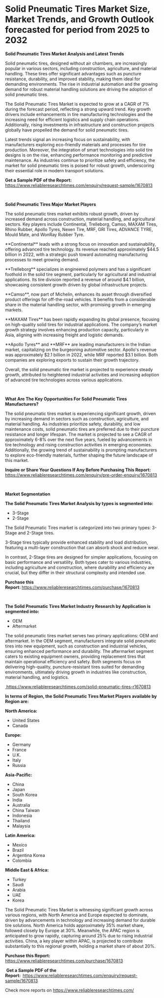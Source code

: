 <p><h1>Solid Pneumatic Tires Market Size, Market Trends, and Growth Outlook forecasted for period from 2025 to 2032</h1></p><p><strong>Solid Pneumatic Tires Market Analysis and Latest Trends</strong></p>
<p><p>Solid pneumatic tires, designed without air chambers, are increasingly popular in various sectors, including construction, agriculture, and material handling. These tires offer significant advantages such as puncture resistance, durability, and improved stability, making them ideal for demanding environments. The rise in industrial automation and the growing demand for robust material handling solutions are driving the adoption of solid pneumatic tires.</p><p>The Solid Pneumatic Tires Market is expected to grow at a CAGR of 7% during the forecast period, reflecting a strong upward trend. Key growth drivers include enhancements in tire manufacturing technologies and the increasing need for efficient logistics and supply chain operations. Additionally, rising investments in infrastructure and construction projects globally have propelled the demand for solid pneumatic tires.</p><p>Latest trends signal an increasing focus on sustainability, with manufacturers exploring eco-friendly materials and processes for tire production. Moreover, the integration of smart technologies into solid tire designs is on the rise, enhancing performance monitoring and predictive maintenance. As industries continue to prioritize safety and efficiency, the market for solid pneumatic tires is poised for robust growth, underscoring their essential role in modern transport solutions.</p></p>
<p><strong>Get a Sample PDF of the Report:&nbsp;</strong> <a href="https://www.reliableresearchtimes.com/enquiry/request-sample/1670813?utm_campaign=3070&utm_medium=2&utm_source=Github&utm_content=ia&utm_term=30032025&utm_id=solid-pneumatic-tires">https://www.reliableresearchtimes.com/enquiry/request-sample/1670813</a></p>
<p>&nbsp;</p>
<p><strong>Solid Pneumatic Tires Major Market Players</strong></p>
<p><p>The solid pneumatic tires market exhibits robust growth, driven by increased demand across construction, material handling, and agricultural sectors. Key players include Continental, Trelleborg, Camso, MAXAM Tires, Rhino Rubber, Apollo Tyres, Nexen Tire, MRF, GRI Tires, ADVANCE TYRE, Mould Mate, and WonRay Rubber Tyre.</p><p>**Continental** leads with a strong focus on innovation and sustainability, offering advanced tire technology. Its revenue reached approximately $44.5 billion in 2022, with a strategic push toward automating manufacturing processes to meet growing demand.</p><p>**Trelleborg** specializes in engineered polymers and has a significant foothold in the solid tire segment, particularly for agricultural and industrial applications. Its tire division reported a revenue of around $4.1 billion, showcasing consistent growth driven by global infrastructure projects.</p><p>**Camso**, now part of Michelin, enhances its asset through diversified product offerings for off-the-road vehicles. It benefits from a considerable share in the material handling sector, with promising growth in emerging markets.</p><p>**MAXAM Tires** has been rapidly expanding its global presence, focusing on high-quality solid tires for industrial applications. The company’s market growth strategy involves enhancing production capacity, particularly in Asia, aligning with increasing freight and logistic demands.</p><p>**Apollo Tyres** and **MRF** are leading manufacturers in the Indian market, capitalizing on the burgeoning automotive sector. Apollo's revenue was approximately $2.1 billion in 2022, while MRF reported $3.1 billion. Both companies are exploring exports to sustain their growth trajectory.</p><p>Overall, the solid pneumatic tire market is projected to experience steady growth, attributed to heightened industrial activities and increasing adoption of advanced tire technologies across various applications.</p></p>
<p>&nbsp;</p>
<p><strong>What Are The Key Opportunities For Solid Pneumatic Tires Manufacturers?</strong></p>
<p><p>The solid pneumatic tires market is experiencing significant growth, driven by increasing demand in sectors such as construction, agriculture, and material handling. As industries prioritize safety, durability, and low maintenance costs, solid pneumatic tires are preferred due to their puncture resistance and longer lifespan. The market is projected to see a CAGR of approximately 6-8% over the next five years, fueled by advancements in tire technology and rising construction activities in emerging economies. Additionally, the growing trend of sustainability is prompting manufacturers to explore eco-friendly materials, further shaping the future landscape of this market.</p></p>
<p><strong>Inquire or Share Your Questions If Any Before Purchasing This Report:</strong> <a href="https://www.reliableresearchtimes.com/enquiry/pre-order-enquiry/1670813?utm_campaign=3070&utm_medium=2&utm_source=Github&utm_content=ia&utm_term=30032025&utm_id=solid-pneumatic-tires">https://www.reliableresearchtimes.com/enquiry/pre-order-enquiry/1670813</a></p>
<p>&nbsp;</p>
<p><strong>Market Segmentation</strong></p>
<p><strong>The Solid Pneumatic Tires Market Analysis by types is segmented into:</strong></p>
<p><ul><li>3-Stage</li><li>2-Stage</li></ul></p>
<p><p>The Solid Pneumatic Tires market is categorized into two primary types: 3-Stage and 2-Stage tires. </p><p>3-Stage tires typically provide enhanced stability and load distribution, featuring a multi-layer construction that can absorb shock and reduce wear. </p><p>In contrast, 2-Stage tires are designed for simpler applications, focusing on basic performance and versatility. Both types cater to various industries, including agriculture and construction, where durability and efficiency are crucial, but they differ in their structural complexity and intended use.</p></p>
<p><strong>Purchase this Report:&nbsp;</strong><a href="https://www.reliableresearchtimes.com/purchase/1670813?utm_campaign=3070&utm_medium=2&utm_source=Github&utm_content=ia&utm_term=30032025&utm_id=solid-pneumatic-tires">https://www.reliableresearchtimes.com/purchase/1670813</a></p>
<p>&nbsp;</p>
<p><strong>The Solid Pneumatic Tires Market Industry Research by Application is segmented into:</strong></p>
<p><ul><li>OEM</li><li>Aftermarket</li></ul></p>
<p><p>The solid pneumatic tires market serves two primary applications: OEM and aftermarket. In the OEM segment, manufacturers integrate solid pneumatic tires into new equipment, such as construction and industrial vehicles, ensuring enhanced performance and durability. The aftermarket segment caters to existing equipment owners, providing replacement tires that maintain operational efficiency and safety. Both segments focus on delivering high-quality, puncture-resistant tires suited for demanding environments, ultimately driving growth in industries like construction, material handling, and logistics.</p></p>
<p><a href="https://www.reliableresearchtimes.com/solid-pneumatic-tires-r1670813?utm_campaign=3070&utm_medium=2&utm_source=Github&utm_content=ia&utm_term=30032025&utm_id=solid-pneumatic-tires">&nbsp;https://www.reliableresearchtimes.com/solid-pneumatic-tires-r1670813</a></p>
<p><strong>In terms of Region, the Solid Pneumatic Tires Market Players available by Region are:</strong></p>
<p>
    <p> <strong> North America: </strong>
        <ul>
            <li>United States</li>
            <li>Canada</li>
        </ul>
        </p> 
    <p> <strong> Europe: </strong>
        <ul>
            <li>Germany</li>
            <li>France</li>
            <li>U.K.</li>
            <li>Italy</li>
            <li>Russia</li>
        </ul>
        </p> 
    <p> <strong> Asia-Pacific: </strong>
        <ul>
            <li>China</li>
            <li>Japan</li>
            <li>South Korea</li>
            <li>India</li>
            <li>Australia</li>
            <li>China Taiwan</li>
            <li>Indonesia</li>
            <li>Thailand</li>
            <li>Malaysia</li>
        </ul>
        </p> 
    <p> <strong> Latin America: </strong>
        <ul>
            <li>Mexico</li>
            <li>Brazil</li>
            <li>Argentina Korea</li>
            <li>Colombia</li>
        </ul>
        </p> 
    <p> <strong> Middle East & Africa: </strong>
        <ul>
            <li>Turkey</li>
            <li>Saudi</li>
            <li>Arabia</li>
            <li>UAE</li>
            <li>Korea</li>
        </ul>
    </p>
    </p>
<p><p>The Solid Pneumatic Tires Market is witnessing significant growth across various regions, with North America and Europe expected to dominate, driven by advancements in technology and increasing demand for durable tire solutions. North America holds approximately 35% market share, followed closely by Europe at 30%. Meanwhile, the APAC region is anticipated to grow rapidly, capturing around 25% due to rising industrial activities. China, a key player within APAC, is projected to contribute substantially to this regional growth, holding a market share of about 20%.</p></p>
<p><strong>Purchase this Report: </strong><a href="https://www.reliableresearchtimes.com/purchase/1670813?utm_campaign=3070&utm_medium=2&utm_source=Github&utm_content=ia&utm_term=30032025&utm_id=solid-pneumatic-tires">https://www.reliableresearchtimes.com/purchase/1670813</a></p>
<p>&nbsp;<strong>Get a Sample PDF of the Report:&nbsp;&nbsp;</strong><a href="https://www.reliableresearchtimes.com/enquiry/request-sample/1670813?utm_campaign=3070&utm_medium=2&utm_source=Github&utm_content=ia&utm_term=30032025&utm_id=solid-pneumatic-tires">https://www.reliableresearchtimes.com/enquiry/request-sample/1670813</a></p>
<p><strong></strong></p>
<p>Check more reports on <a href="https://www.reliableresearchtimes.com/?utm_campaign=3070&utm_medium=2&utm_source=Github&utm_content=ia&utm_term=30032025&utm_id=solid-pneumatic-tires">https://www.reliableresearchtimes.com/</a></p>